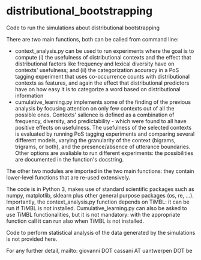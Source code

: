 # distributional_bootstrapping
Code to run the simulations about distributional bootstrapping

There are two main functions, both can be called from command line:
 - context_analysis.py can be used to run experiments where the goal is to compute (i) the usefulness of distributional contexts and the effect that distributional factors like frequency and lexical diversity have on contexts' usefulness; and (ii) the categorization accuracy in a PoS tagging experiment that uses co-occurrence counts with distributional contexts as features, and again the effect that distributional predictors have on how easy it is to categorize a word based on distributional information
 - cumulative_learning.py implements some of the finding of the previous analysis by focusing attention on only few contexts out of all the possible ones. Contexts' salience is defined as a combination of frequency, diversity, and predictability - which were found to all have positive effects on usefulness. The usefulness of the selected contexts is evaluated by running PoS tagging experiments and comparing several different models, varying the granularity of the context (bigrams, trigrams, or both), and the presence/absence of utterance boundaries. Other options are avaliable to run different experiments: the possibilities are documented in the function's docstring.
 
The other two modules are imported in the two main functions: they contain lower-level functions that are re-used extensively.

The code is in Python 3, makes use of standard scientific packages such as numpy, matplotlib, sklearn plus other general purpose packages (os, re, ...). Importantly, the context_analysis.py function depends on TiMBL: it can be run if TiMBL is not installed. Cumulative_learning.py can also be asked to use TiMBL functionalities, but it is not mandatory: with the appropriate function call it can run also when TiMBL is not installed.

Code to perform statistical analysis of the data generated by the simulations is not provided here.

For any further detail, mailto: giovanni DOT cassani AT uantwerpen DOT be
